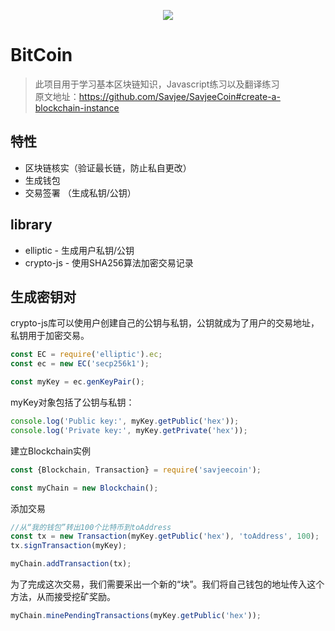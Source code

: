 
<p align="center"> 
  <img src="https://user-images.githubusercontent.com/19600132/72232345-8dc85000-35fb-11ea-9b3c-b385c18406cf.jpg">
</p>

# BitCoin

> 此项目用于学习基本区块链知识，Javascript练习以及翻译练习  <br /> 
> 原文地址：https://github.com/Savjee/SavjeeCoin#create-a-blockchain-instance

## 特性
* 区块链核实（验证最长链，防止私自更改）
* 生成钱包
* 交易签署 （生成私钥/公钥）

## library
* elliptic -  生成用户私钥/公钥
* crypto-js - 使用SHA256算法加密交易记录

## 生成密钥对
crypto-js库可以使用户创建自己的公钥与私钥，公钥就成为了用户的交易地址，私钥用于加密交易。
```javascript
const EC = require('elliptic').ec;
const ec = new EC('secp256k1');

const myKey = ec.genKeyPair();
```
myKey对象包括了公钥与私钥：
```javascript
console.log('Public key:', myKey.getPublic('hex'));
console.log('Private key:', myKey.getPrivate('hex'));
```
建立Blockchain实例
```javascript
const {Blockchain, Transaction} = require('savjeecoin');

const myChain = new Blockchain();
```
添加交易
```javascript
//从“我的钱包”转出100个比特币到toAddress
const tx = new Transaction(myKey.getPublic('hex'), 'toAddress', 100);
tx.signTransaction(myKey);

myChain.addTransaction(tx);
```
为了完成这次交易，我们需要采出一个新的“块”。我们将自己钱包的地址传入这个方法，从而接受挖矿奖励。
```javascript
myChain.minePendingTransactions(myKey.getPublic('hex'));
```
